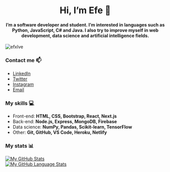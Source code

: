 <h1 align="center">Hi, I’m Efe 👋</h1>
<h4 align="center">I’m a software developer and student. I’m interested in languages such as Python, JavaScript, C# and Java. I also try to improve myself in web development, data science and artificial intelligence fields.</h4>

<p align="left"> <img src="https://komarev.com/ghpvc/?username=efxlve&label=Profile%20views&color=0e75b6&style=flat" alt="efxlve" /> </p>

<h3 align="left">Contact me 📫</h3>

- [LinkedIn](https://www.linkedin.com/in/efxlve/)
- [Twitter](https://twitter.com/efxlve)
- [Instagram](https://www.instagram.com/just.efxlve/)
- [Email](http://muharremefecayirbahce@gmail.com)

<h3 align="left">My skills 💻</h3>

- Front-end: **HTML, CSS, Bootstrap, React, Next.js**
- Back-end: **Node.js, Express, MongoDB, Firebase**
- Data science: **NumPy, Pandas, Scikit-learn, TensorFlow**
- Other: **Git, GitHub, VS Code, Heroku, Netlify**

<h3 align="left">My stats 📊</h3>

[![My GitHub Stats](https://github-readme-stats.vercel.app/api/?username=efxlve&count_private=true&theme=tokyonight&showicons=true)]()
<br>
[![My GitHub Language Stats](https://github-readme-stats.vercel.app/api/top-langs/?username=efxlve&langs_count=5&theme=tokyonight)]()


